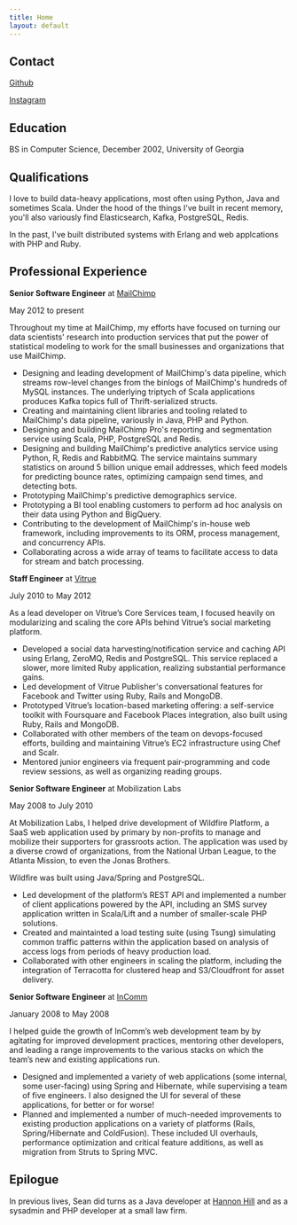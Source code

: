 ```yaml
---
title: Home
layout: default
---
```


## Contact ##

[Github][github]

[Instagram][instagram]

[github]: https://github.com/seansawyer
[instagram]: https://instagram.com/seanakadug


## Education ##

BS in Computer Science, December 2002, University of Georgia


## Qualifications ##

I love to build data-heavy applications, most often using Python, Java and sometimes
Scala. Under the hood of the things I've built in recent memory, you'll also variously
find Elasticsearch, Kafka, PostgreSQL, Redis.

In the past, I've built distributed systems with Erlang and web applcations with PHP and Ruby.

## Professional Experience ##

__Senior Software Engineer__ at
[MailChimp][mailchimp]

May 2012 to present

Throughout my time at MailChimp, my efforts have focused on turning our
data scientists' research into production services that put the power of
statistical modeling to work for the small businesses and organizations that
use MailChimp.

* Designing and leading development of MailChimp's data pipeline, which
  streams row-level changes from the binlogs of MailChimp's hundreds of MySQL
  instances. The underlying triptych of Scala applications produces Kafka
  topics full of Thrift-serialized structs.
* Creating and maintaining client libraries and tooling related to MailChimp's
  data pipeline, variously in Java, PHP and Python.
* Designing and building MailChimp Pro's reporting and segmentation service
  using Scala, PHP, PostgreSQL and Redis.
* Designing and building MailChimp's predictive analytics service using Python,
  R, Redis and RabbitMQ. The service maintains summary statistics on
  around 5 billion unique email addresses, which feed models for predicting
  bounce rates, optimizing campaign send times, and detecting bots.
* Prototyping MailChimp's predictive demographics service.
* Prototyping a BI tool enabling customers to
  perform ad hoc analysis on their data using Python and BigQuery.
* Contributing to the development of MailChimp's in-house web framework,
  including improvements to its ORM, process management, and concurrency APIs.
* Collaborating across a wide array of teams to facilitate access to data
  for stream and batch processing.

[mailchimp]: https://mailchimp.com

__Staff Engineer__ at
[Vitrue][vitrue]

July 2010 to May 2012

As a lead developer on Vitrue’s Core Services team, I focused heavily on
modularizing and scaling the core APIs behind Vitrue’s social marketing
platform.

* Developed a social data harvesting/notification service and caching API
using Erlang, ZeroMQ, Redis and PostgreSQL. This service replaced a
slower, more limited Ruby application, realizing substantial
performance gains.
* Led development of Vitrue Publisher's conversational features
for Facebook and Twitter using Ruby, Rails and MongoDB.
* Prototyped Vitrue’s location-based marketing offering: a self-service toolkit
with Foursquare and Facebook Places integration, also built using Ruby, Rails and MongoDB.
* Collaborated with other members of the team on devops-focused efforts,
building and maintaining Vitrue’s EC2 infrastructure using Chef and Scalr.
* Mentored junior engineers via frequent pair-programming and code review
  sessions, as well as organizing reading groups.

[vitrue]: http://www.oracle.com/us/solutions/social/vitrue/index.html


__Senior Software Engineer__ at
Mobilization Labs

May 2008 to July 2010

At Mobilization Labs, I helped drive development of Wildfire Platform, a
SaaS web application used by primary by non-profits to manage and mobilize
their supporters for grassroots action. The application was used by a diverse
crowd of organizations, from the National
Urban League, to the Atlanta Mission, to even the Jonas Brothers.

Wildfire was built using Java/Spring and PostgreSQL.

* Led development of the platform’s REST API and implemented a number of client
  applications powered by the API, including an SMS survey application written in
  Scala/Lift and a number of smaller-scale PHP solutions.
* Created and maintainted a load testing suite (using Tsung) simulating common
  traffic patterns within the application based on analysis of access logs from
  periods of heavy production load.
* Collaborated with other engineers in scaling the platform, including the
  integration of Terracotta for clustered heap and S3/Cloudfront for asset delivery.

__Senior Software Engineer__ at
[InComm][incomm]

January 2008 to May 2008

I helped guide the growth of InComm’s web development team by
by agitating for improved development practices, mentoring
other developers, and leading a range improvements to the various stacks on which the
team’s new and existing applications run.

* Designed and implemented a variety of web applications (some internal, some user-facing) using
  Spring and Hibernate, while supervising a team of five engineers.
  I also designed the UI for several of these applications, for better or for worse!
* Planned and implemented a number of much-needed improvements to existing
  production applications on a variety of platforms (Rails, Spring/Hibernate and
  ColdFusion). These included UI overhauls, performance optimization and
  critical feature additions, as well as migration from Struts to Spring MVC.

[incomm]: http://www.incomm.com/Pages/default.aspx


## Epilogue ##

In previous lives, Sean did turns as a Java developer at
[Hannon Hill][hannon-hill] and as a sysadmin and PHP developer at a small
law firm.

[hannon-hill]: https://www.hannonhill.com
